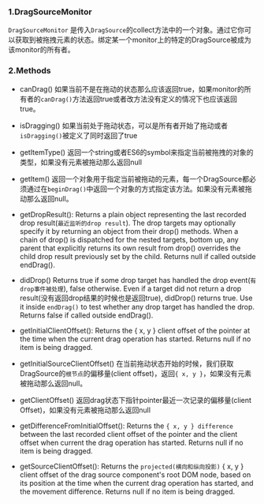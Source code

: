 ### 1.DragSourceMonitor 

`DragSourceMonitor` 是传入`DragSource`的collect方法中的一个对象。通过它你可以获取到被拖拽元素的状态。绑定某一个monitor上的特定的DragSource被成为该monitor的所有者。 

### 2.Methods 

- canDrag()
 如果当前不是在拖动的状态那么应该返回true，如果monitor的所有者的`canDrag()`方法返回true或者改方法没有定义的情况下也应该返回true。

- isDragging()
  如果当前处于拖动状态，可以是所有者开始了拖动或者`isDragging()`被定义了同时返回了true

- getItemType()
  返回一个string或者ES6的symbol来指定当前被拖拽的对象的类型，如果没有元素被拖动那么返回null

- getItem()
   返回一个对象用于指定当前被拖动的元素，每一个DragSource都必须通过在`beginDrag()`中返回一个对象的方式指定该方法。如果没有元素被拖动那么返回null。

- getDropResult(): Returns a plain object representing the last recorded drop result(`最近监听的drop result`). The drop targets may optionally specify it by returning an object from their drop() methods. When a chain of drop() is dispatched for the nested targets, bottom up, any parent that explicitly returns its own result from drop() overrides the child drop result previously set by the child. Returns null if called outside endDrag().

- didDrop() Returns true if some drop target has handled the drop event(`有drop事件被处理`), false otherwise. Even if a target did not return a drop result(没有返回drop结果的时候也是返回true), didDrop() returns true. Use it inside `endDrag()` to test whether any drop target has handled the drop. Returns false if called outside endDrag().

- getInitialClientOffset(): Returns the { x, y } client offset of the pointer at the time when the current drag operation has started. Returns null if no item is being dragged.

- getInitialSourceClientOffset()
  在当前拖动状态开始的时候，我们获取DragSource的`根节点`的偏移量(client offset)，返回`{ x, y }`，如果没有元素被拖动那么返回null。

- getClientOffset()
  返回drag状态下指针pointer最近一次记录的偏移量(client Offset)，如果没有元素被拖动那么返回null

- getDifferenceFromInitialOffset(): Returns the `{ x, y } difference` between the last recorded client offset of the pointer and the client offset when current the drag operation has started. Returns null if no item is being dragged.

- getSourceClientOffset(): Returns the `projected(横向和纵向投影)` { x, y } client offset of the drag source component's root DOM node, based on its position at the time when the current drag operation has started, and the movement difference. Returns null if no item is being dragged.
